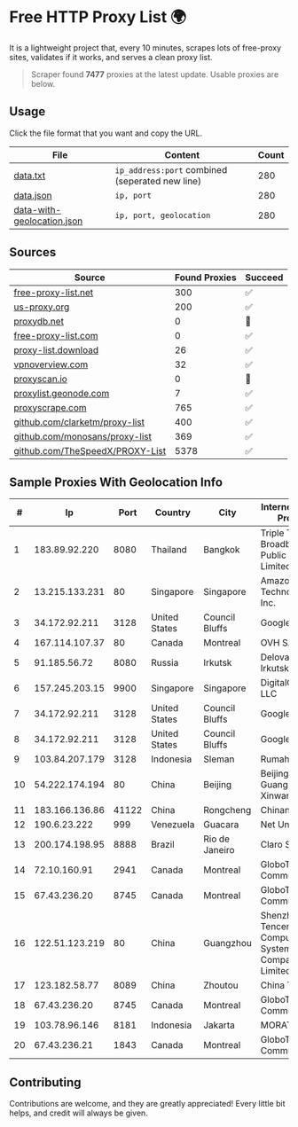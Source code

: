 
# Free HTTP Proxy List 🌍

It is a lightweight project that, every 10 minutes, scrapes lots of free-proxy sites, validates if it works, and serves a clean proxy list.


> Scraper found **7477** proxies at the latest update. Usable proxies are below.

## Usage

Click the file format that you want and copy the URL.


|File|Content|Count|
|----|-------|-----|
|[data.txt](https://raw.githubusercontent.com/themiralay/Proxy-List-World/master/data.txt)|`ip_address:port` combined (seperated new line)|280|
|[data.json](https://raw.githubusercontent.com/themiralay/Proxy-List-World/master/data.json)|`ip, port`|280|
|[data-with-geolocation.json](https://raw.githubusercontent.com/themiralay/Proxy-List-World/master/data-with-geolocation.json)|`ip, port, geolocation`|280|

## Sources

|Source|Found Proxies|Succeed|
|------|-------------|-------|
|[free-proxy-list.net](https://free-proxy-list.net)|300|✅|
|[us-proxy.org](https://www.us-proxy.org)|200|✅|
|[proxydb.net](http://proxydb.net)|0|🚫|
|[free-proxy-list.com](https://free-proxy-list.com/?page=&port=&type%5B%5D=http&type%5B%5D=https&up_time=0&search=Search)|0|✅|
|[proxy-list.download](https://www.proxy-list.download/HTTP)|26|✅|
|[vpnoverview.com](https://vpnoverview.com/privacy/anonymous-browsing/free-proxy-servers)|32|✅|
|[proxyscan.io](https://www.proxyscan.io)|0|🚫|
|[proxylist.geonode.com](https://proxylist.geonode.com/api/proxy-list?limit=300&page=1&sort_by=lastChecked&sort_type=desc&protocols=http,https)|7|✅|
|[proxyscrape.com](https://api.proxyscrape.com/v2/?request=displayproxies&protocol=http&timeout=10000&country=all&ssl=all&anonymity=all)|765|✅|
|[github.com/clarketm/proxy-list](https://raw.githubusercontent.com/clarketm/proxy-list/master/proxy-list-raw.txt)|400|✅|
|[github.com/monosans/proxy-list](https://raw.githubusercontent.com/monosans/proxy-list/main/proxies/http.txt)|369|✅|
|[github.com/TheSpeedX/PROXY-List](https://raw.githubusercontent.com/TheSpeedX/PROXY-List/master/http.txt)|5378|✅|


## Sample Proxies With Geolocation Info

|#|Ip|Port|Country|City|Internet Service Provider|
|-|--|----|-------|----|-------------------------|
|1|183.89.92.220|8080|Thailand|Bangkok|Triple T Broadband Public Company Limited|
|2|13.215.133.231|80|Singapore|Singapore|Amazon Technologies Inc.|
|3|34.172.92.211|3128|United States|Council Bluffs|Google LLC|
|4|167.114.107.37|80|Canada|Montreal|OVH SAS|
|5|91.185.56.72|8080|Russia|Irkutsk|Delovaya Set' - Irkutsk|
|6|157.245.203.15|9900|Singapore|Singapore|DigitalOcean, LLC|
|7|34.172.92.211|3128|United States|Council Bluffs|Google LLC|
|8|34.172.92.211|3128|United States|Council Bluffs|Google LLC|
|9|103.84.207.179|3128|Indonesia|Sleman|Rumahweb|
|10|54.222.174.194|80|China|Beijing|Beijing Guanghuan Xinwang Digital|
|11|183.166.136.86|41122|China|Rongcheng|Chinanet|
|12|190.6.23.222|999|Venezuela|Guacara|Net Uno|
|13|200.174.198.95|8888|Brazil|Rio de Janeiro|Claro S.A|
|14|72.10.160.91|2941|Canada|Montreal|GloboTech Communications|
|15|67.43.236.20|8745|Canada|Montreal|GloboTech Communications|
|16|122.51.123.219|80|China|Guangzhou|Shenzhen Tencent Computer Systems Company Limited|
|17|123.182.58.77|8089|China|Zhoutou|China Telecom|
|18|67.43.236.20|8745|Canada|Montreal|GloboTech Communications|
|19|103.78.96.146|8181|Indonesia|Jakarta|MORATELINDO|
|20|67.43.236.21|1843|Canada|Montreal|GloboTech Communications|



## Contributing

Contributions are welcome, and they are greatly appreciated! Every
little bit helps, and credit will always be given.

